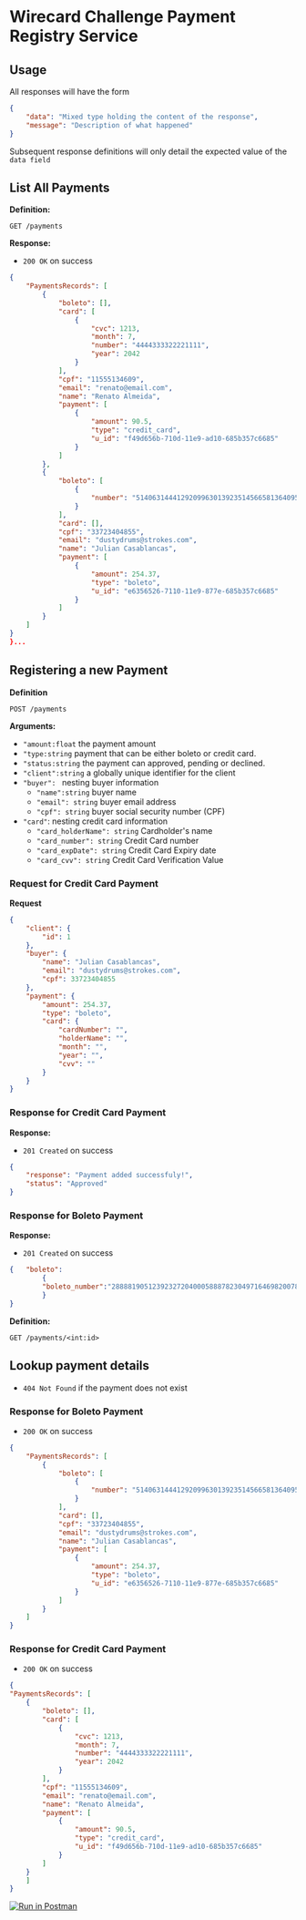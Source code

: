 # Wirecard Challenge Payment Registry Service

## Usage

All responses will have the form

```json
{
    "data": "Mixed type holding the content of the response",
    "message": "Description of what happened"
}
```

Subsequent response definitions will only detail the expected value of the `data field`

## List All Payments

**Definition:**

`GET /payments`

**Response:**

- `200 OK` on success

```json
{
    "PaymentsRecords": [
        {
            "boleto": [],
            "card": [
                {
                    "cvc": 1213,
                    "month": 7,
                    "number": "4444333322221111",
                    "year": 2042
                }
            ],
            "cpf": "11555134609",
            "email": "renato@email.com",
            "name": "Renato Almeida",
            "payment": [
                {
                    "amount": 90.5,
                    "type": "credit_card",
                    "u_id": "f49d656b-710d-11e9-ad10-685b357c6685"
                }
            ]
        },
        {
            "boleto": [
                {
                    "number": "514063144412920996301392351456658136409509526996"
                }
            ],
            "card": [],
            "cpf": "33723404855",
            "email": "dustydrums@strokes.com",
            "name": "Julian Casablancas",
            "payment": [
                {
                    "amount": 254.37,
                    "type": "boleto",
                    "u_id": "e6356526-7110-11e9-877e-685b357c6685"
                }
            ]
        }
    ]
}       
}...
```


## Registering a new Payment

**Definition**

`POST /payments`

**Arguments:**

- `"amount:float` the payment amount
- `"type:string`   payment that can be either boleto or credit card.
- `"status:string` the payment can approved, pending or declined.
- `"client":string` a globally unique identifier for the client
- `"buyer": ` nesting buyer information
  - `"name":string` buyer name
  - `"email": string` buyer email address
  - `"cpf": string` buyer social security number (CPF)
- `"card"`: nesting credit card information
  - `"card_holderName": string` Cardholder's name
  - `"card_number": string` Credit Card number
  - `"card_expDate": string` Credit Card Expiry date
  - `"card_cvv": string` Credit Card Verification Value

### Request for Credit Card Payment
**Request**
```json
{
    "client": {
        "id": 1
    },
    "buyer": {
        "name": "Julian Casablancas",
        "email": "dustydrums@strokes.com",
        "cpf": 33723404855
    },
    "payment": {
        "amount": 254.37,
        "type": "boleto",
        "card": {
            "cardNumber": "",
            "holderName": "",
            "month": "",
            "year": "",
            "cvv": ""
        }
    }
}
```


### Response for Credit Card Payment

**Response:**

- `201 Created` on success

```json
{
    "response": "Payment added successfuly!",
    "status": "Approved"
}
```

### Response for Boleto Payment

**Response:**

- `201 Created` on success

```json
{   "boleto":
        {
        "boleto_number":"288881905123923272040005888782304971646982007844"
        }
}
```

**Definition:**

`GET /payments/<int:id>`

## Lookup payment details

- `404 Not Found` if the payment does not exist

### Response for Boleto Payment

- `200 OK` on success

```json
{
    "PaymentsRecords": [
        {
            "boleto": [
                {
                    "number": "514063144412920996301392351456658136409509526996"
                }
            ],
            "card": [],
            "cpf": "33723404855",
            "email": "dustydrums@strokes.com",
            "name": "Julian Casablancas",
            "payment": [
                {
                    "amount": 254.37,
                    "type": "boleto",
                    "u_id": "e6356526-7110-11e9-877e-685b357c6685"
                }
            ]
        }
    ]
}
```

### Response for Credit Card Payment

- `200 OK` on success

```json
{
"PaymentsRecords": [
    {   
        "boleto": [],
        "card": [
            {
                "cvc": 1213,
                "month": 7,
                "number": "4444333322221111",
                "year": 2042
            }
        ],
        "cpf": "11555134609",
        "email": "renato@email.com",
        "name": "Renato Almeida",
        "payment": [
            {
                "amount": 90.5,
                "type": "credit_card",
                "u_id": "f49d656b-710d-11e9-ad10-685b357c6685"
            }
        ]
    }
    ]
}
```


[![Run in Postman](https://run.pstmn.io/button.svg)](https://app.getpostman.com/run-collection/860385e4cdf21b126101)
